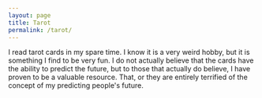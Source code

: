 ```yaml
---
layout: page
title: Tarot
permalink: /tarot/
---
```


I read tarot cards in my spare time.  I know it is a very weird hobby, but it is something I find to be very fun.  I do not actually believe that the cards have the ability to predict the future, but to those that actually do believe, I have proven to be a valuable resource.  That, or they are entirely terrified of the concept of my predicting people's future.
